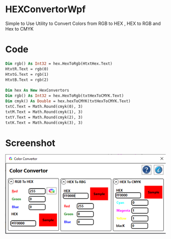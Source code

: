 # HEXConvertorWpf

Simple to Use Utility to Convert Colors from RGB to HEX , HEX to RGB and Hex to CMYK

# Code
```vb
Dim rgb() As Int32 = hex.HexToRgb(HtxtHex.Text)
HtxtR.Text = rgb(0)
HtxtG.Text = rgb(1)
HtxtB.Text = rgb(2)

Dim hex As New HexConvertors
Dim rgb() As Int32 = hex.HexToRgb(txtHexToCMYK.Text)
Dim cmyk() As Double = hex.hexToCMYK(txtHexToCMYK.Text)
txtC.Text = Math.Round(cmyk(0), 3)
txtM.Text = Math.Round(cmyk(1), 3)
txtY.Text = Math.Round(cmyk(2), 3)
txtK.Text = Math.Round(cmyk(3), 3)

```

# Screenshot

![Screenshot](https://github.com/TheGameVlog/HEXConvertorWpf/blob/master/Screenshot.png?raw=true "Screenshot")

